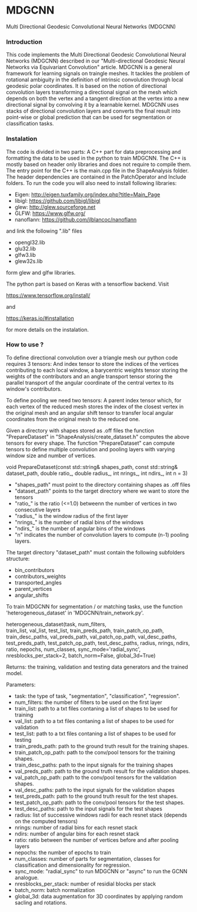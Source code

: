 # MDGCNN
Multi Directional Geodesic Convolutional Neural Networks (MDGCNN)

### Introduction


This code implements the Multi Directional Geodesic Convolutional Neural Networks (MDGCNN) described in our 
"Multi-directional Geodesic Neural Networks via Equivariant Convolution" article. MDGCNN is a general framework for learning signals on traingle meshes. It tackles the problem of rotational ambiguity in the definition of intrinsic convolution through local geodesic polar coordinates. It is based on the notion of directional convolution layers transforming a directional signal on the mesh which depends on both the vertex and a tangent direction at the vertex into a new directional signal by convolving it by a learnable kernel.
MDGCNN uses stacks of directional convolution layers and converts the final result into point-wise or global prediction that can be used for segmentation or classification tasks.

### Instalation
The code is divided in two parts: A C++ part for data preprocessing and formatting the data 
to be used in the python to train MDGCNN. The C++ is mostly based on header only libraries and does not require to compile them. 
The entry point for the C++ is the main.cpp file in the ShapeAnalysis folder. 
The header dependencies are contained in the PatchOperator and Include folders.
To run the code you will also need to install following libraries:

- Eigen: http://eigen.tuxfamily.org/index.php?title=Main_Page
- libigl: https://github.com/libigl/libigl
- glew: http://glew.sourceforge.net
- GLFW: https://www.glfw.org/
- nanoflann: https://github.com/jlblancoc/nanoflann

and link the following ".lib" files

- opengl32.lib
- glu32.lib
- glfw3.lib
- glew32s.lib

form glew and glfw libraries.

The python part is based on Keras with a tensorflow backend. Visit

https://www.tensorflow.org/install/

and 

https://keras.io/#installation

for more details on the instalation.

### How to use ?

To define directional convolution over a triangle mesh our python code requires 3 tensors:
And index tensor to store the indices of the vertices contributing to each local window,
a barycentric weights tensor storing the weights of the contributors and an angle transport tensor 
storing the parallel transport of the angular coordinate of the central vertex to its window's contributors.

To define pooling we need two tensors: A parent index tensor which, for each vertex of the reduced mesh
stores the index of the closest vertex in the original mesh and an angular shift tensor to transfer 
local angular coordinates from the original mesh to the reduced one.

Given a directory with shapes stored as .off files the function "PrepareDataset" in "ShapeAnalysis/create_dataset.h"
computes the above tensors for every shape. The function "PrepareDataset" can compute tensors to define multiple 
convolution and pooling layers with varying window size and number of vertices.

void PrepareDataset(const std::string& shapes_path,
	const std::string& dataset_path,
	double ratio_, double radius_, int nrings_, int ndirs_, int n = 3)
	
- "shapes_path" must point to the directory containing shapes as .off files
- "dataset_path" points to the target directory where we want to store the tensors
- "ratio_" is the ratio (<=1.0) betweenn the number of vertices in two consecutive layers
- "radius_" is the window radius of the first layer  
- "nrings_" is the number of radial bins of the windows
- "ndirs_" is the number of angular bins of the windows
- "n" indicates the number of convolution layers to compute (n-1) pooling layers.

The target directory "dataset_path" must contain the following subfolders structure:

- bin_contributors
- contributors_weights
- transported_angles
- parent_vertices
- angular_shifts

To train MDGCNN for segmentation / or matching tasks, use the function 'heterogeneous_dataset' 
in 'MDGCNN/train_network.py'.

heterogeneous_dataset(task,
		      num_filters,					  
		      train_list,
                      val_list,
                      test_list,
                      train_preds_path,
                      train_patch_op_path,
                      train_desc_paths,
                      val_preds_path,
                      val_patch_op_path,
                      val_desc_paths,
                      test_preds_path,
                      test_patch_op_path,
                      test_desc_paths,
                      radius,
                      nrings,
                      ndirs,
                      ratio,
                      nepochs,
                      num_classes,
		      sync_mode='radial_sync',
                      nresblocks_per_stack=2,
                      batch_norm=False,
                      global_3d=True)

Returns: the training, validation and testing data generators and the trained model.

Parameters:
- task: the type of task, "segmentation", "classification", "regression".
- num_filters: the number of filters to be used on the first layer
- train_list: path to a txt files contaning a list of shapes to be used for training
- val_list: path to a txt files contaning a list of shapes to be used for validation
- test_list: path to a txt files contaning a list of shapes to be used for testing
- train_preds_path: path to the ground truth result for the training shapes.
- train_patch_op_path: path to the conv/pool tensors for the training shapes.
- train_desc_paths: path to the input signals for the training shapes
- val_preds_path: path to the ground truth result for the validation shapes.
- val_patch_op_path: path to the conv/pool tensors for the validation shapes.
- val_desc_paths: path to the input signals for the validation shapes
- test_preds_path: path to the ground truth result for the test shapes.
- test_patch_op_path: path to the conv/pool tensors for the test shapes.
- test_desc_paths: path to the input signals for the test shapes
- radius: list of successive windows radii for each resnet stack (depends on the computed tensors)
- nrings: number of radial bins for each resnet stack
- ndirs: number of angular bins for each resnet stack
- ratio: ratio between the number of vertices before and after pooling layers
- nepochs: the number of epochs to train
- num_classes: number of parts for segmentation, classes for classification 
and dimensionality for regression.
- sync_mode: "radial_sync" to run MDGCNN or "async" to run the GCNN analogue.
- nresblocks_per_stack: number of residial blocks per stack
- batch_norm: batch normalization
- global_3d: data augmentation for 3D coordinates by applying random sacling and rotations.
	  


